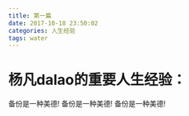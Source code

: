 ```yaml
---
title: 第一篇
date: 2017-10-18 23:50:02
categories: 人生经验
tags: water
---
```


# 杨凡dalao的重要人生经验：
<!--more-->
备份是一种美德!
备份是一种美德!
备份是一种美德!

